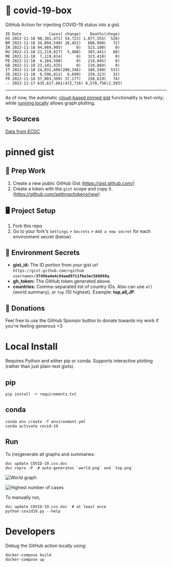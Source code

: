 # 🏥 covid-19-box

GitHub Action for injecting COVID-19 status into a gist.

```
ID Date            Cases( change)    Deaths(chnge)
US 2022-11-18 98,301,471( 54,723) 1,077,555(  528)
BR 2022-11-18 34,894,549( 28,452)   688,990(   72)
IN 2022-11-18 44,669,905(      0)   523,180(    0)
RU 2022-11-18 21,219,827(  5,488)   383,441(   60)
ME 2022-11-18  7,119,814(      0)   323,418(    0)
PE 2022-11-18  4,184,598(      0)   218,045(    0)
GB 2022-11-18 23,141,425(      0)   210,884(    0)
IT 2022-11-18 24,031,686(208,346)   180,549(  533)
ID 2022-11-18  6,596,812(  6,699)   159,323(   32)
FR 2022-11-18 37,803,399( 37,177)   158,619(   74)
-- 2022-11-17 635,617,661(472,716) 6,578,756(2,593)
```

---

As of now, the automatic [cloud-based pinned gist](#pinned-gist) functionality is text-only;
while [running locally](#local-install) allows graph plotting.

## ✨ Sources

[Data from ECDC](https://www.ecdc.europa.eu/en/publications-data/download-todays-data-geographic-distribution-covid-19-cases-worldwide)

# pinned gist

## 🎒 Prep Work
1. Create a new public GitHub Gist (https://gist.github.com/)
1. Create a token with the `gist` scope and copy it. (https://github.com/settings/tokens/new)

## 🖥 Project Setup
1. Fork this repo
1. Go to your fork's `Settings` > `Secrets` > `Add a new secret` for each environment secret (below)

## 🤫 Environment Secrets
- **gist_id:** The ID portion from your gist url `https://gist.github.com/<github username>/`**`37496a4e4c84aed9711fbe3ec560888a`**.
- **gh_token:** The GitHub token generated above.
- **countries:** Comma-separated list of country IDs. Also can use `all` (world summary), or `top` (10 highest). Example: **top,all,JP**.

## 💸 Donations

Feel free to use the GitHub Sponsor button to donate towards my work if you're feeling generous <3

# Local Install

Requires Python and either pip or conda. Supports interactive plotting (rather than just plain-text gists).

## pip

```
pip install -r requirements.txt
```

## conda

```
conda env create -f environment.yml
conda activate covid-19
```

## Run

To (re)generate all graphs and summaries:

```
dvc update COVID-19.csv.dvc
dvc repro -P  # auto-generates `world.png` and `top.png`
```

![World graph](world.png)

![Highest number of cases](top.png)

To manually run,

```
dvc update COVID-19.csv.dvc  # at least once
python covid19.py --help
```

# Developers

Debug the GitHub action locally using:

```
docker-compose build
docker-compose up
```
